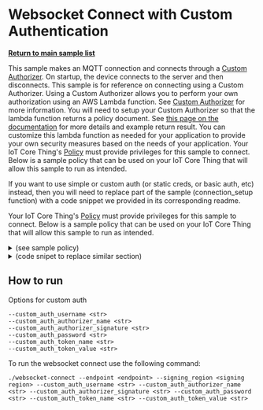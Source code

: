 # Websocket Connect with Custom Authentication

[**Return to main sample list**](../../README.md)

This sample makes an MQTT connection and connects through a [Custom Authorizer](https://docs.aws.amazon.com/iot/latest/developerguide/custom-authentication.html).
On startup, the device connects to the server and then disconnects.
This sample is for reference on connecting using a Custom Authorizer.
Using a Custom Authorizer allows you to perform your own authorization using an AWS Lambda function.
See [Custom Authorizer](https://docs.aws.amazon.com/iot/latest/developerguide/custom-authentication.html) for more information.
You will need to setup your Custom Authorizer so that the lambda function returns a policy document.
See [this page on the documentation](https://docs.aws.amazon.com/iot/latest/developerguide/config-custom-auth.html) for more details and example return result.
You can customize this lambda function as needed for your application to provide your own security measures based on the needs of your application.
Your IoT Core Thing's [Policy](https://docs.aws.amazon.com/iot/latest/developerguide/iot-policies.html) must provide privileges for this sample to connect.
Below is a sample policy that can be used on your IoT Core Thing that will allow this sample to run as intended.

If you want to use simple or custom auth (or static creds, or basic auth, etc) instead,
then you will need to replace part of the sample (connection\_setup function) with a code snippet we provided in its corresponding readme.

Your IoT Core Thing's [Policy](https://docs.aws.amazon.com/iot/latest/developerguide/iot-policies.html) must provide privileges for this sample to connect. Below is a sample policy that can be used on your IoT Core Thing that will allow this sample to run as intended.

<details>
<summary>(see sample policy)</summary>
<pre>
{
  "Version": "2012-10-17",
  "Statement": [
    {
      "Effect": "Allow",
      "Action": [
        "iot:Connect"
      ],
      "Resource": [
        "arn:aws:iot:<b>region</b>:<b>account</b>:client/test-*"
      ]
    }
  ]
}
</pre>


Replace with the following with the data from your AWS account:
* `<region>`: The AWS IoT Core region where you created your AWS IoT Core thing you wish to use with this sample. For example `us-east-1`.
* `<account>`: Your AWS IoT Core account ID. This is the set of numbers in the top right next to your AWS account name when using the AWS IoT Core website.

Note that in a real application, you may want to avoid the use of wildcards in your ClientID or use them selectively. Please follow best practices when working with AWS on production applications using the SDK. Also, for the purposes of this sample, please make sure your policy allows a client ID of `test-*` to connect or use `--client_id <client ID here>` to send the client ID your policy supports.

For this sample, using Websockets will attempt to connect using custom auth.

</details>

<details>
<summary> (code snipet to replace similar section)</summary>
<pre language="cpp">
<code>
void connection_setup(int argc, char \*argv[], ApiHandle &apiHandle, Utils::cmdData &cmdData,
    Aws::Iot::MqttClientConnectionConfigBuilder &clientConfigBuilder)
{
  cmdData = Utils::parseSampleInputCustomAuthorizerConnect(argc, argv, &apiHandle);
  // Create the MQTT builder and populate it with data from cmdData.
  Aws::Crt::Auth::CredentialsProviderChainDefaultConfig defaultConfig;
  std::shared_ptr<Aws::Crt::Auth::ICredentialsProvider> provider =
      Aws::Crt::Auth::CredentialsProvider::CreateCredentialsProviderChainDefault(defaultConfig);
  Aws::Iot::WebsocketConfig websocketConfig((cmdData.input_signingRegion), provider);
  clientConfigBuilder = Aws::Iot::MqttClientConnectionConfigBuilder(websocketConfig);
  clientConfigBuilder.WithEndpoint((cmdData.input_endpoint));
  clientConfigBuilder.WithCustomAuthorizer(
      (cmdData.input_customAuthUsername),
      (cmdData.input_customAuthorizerName),
      (cmdData.input_customAuthorizerSignature),
      (cmdData.input_customAuthPassword),
      (cmdData.input_customTokenKeyName),
      (cmdData.input_customTokenValue));
}

</code>
</pre>
</details>

## How to run

Options for custom auth
```
--custom_auth_username <str>
--custom_auth_authorizer_name <str>
--custom_auth_authorizer_signature <str>
--custom_auth_password <str>
--custom_auth_token_name <str>
--custom_auth_token_value <str>
```

To run the websocket connect use the following command:

```
./websocket-connect --endpoint <endpoint> --signing_region <signing region> --custom_auth_username <str> --custom_auth_authorizer_name <str> --custom_auth_authorizer_signature <str> --custom_auth_password <str> --custom_auth_token_name <str> --custom_auth_token_value <str>
```

